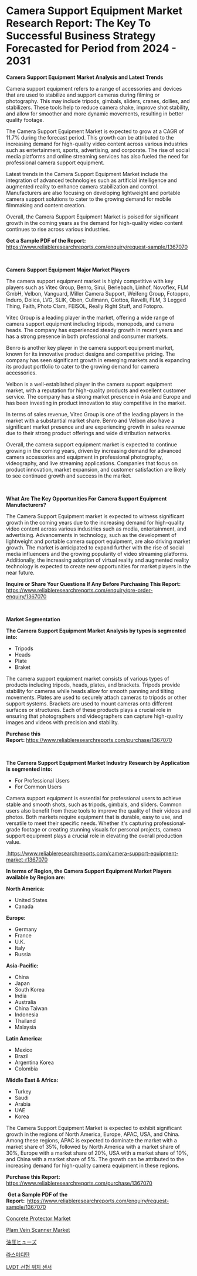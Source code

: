 <p><h1>Camera Support Equipment Market Research Report: The Key To Successful Business Strategy Forecasted for Period from 2024 - 2031</h1></p><p><strong>Camera Support Equipment Market Analysis and Latest Trends</strong></p>
<p><p>Camera support equipment refers to a range of accessories and devices that are used to stabilize and support cameras during filming or photography. This may include tripods, gimbals, sliders, cranes, dollies, and stabilizers. These tools help to reduce camera shake, improve shot stability, and allow for smoother and more dynamic movements, resulting in better quality footage.</p><p>The Camera Support Equipment Market is expected to grow at a CAGR of 11.7% during the forecast period. This growth can be attributed to the increasing demand for high-quality video content across various industries such as entertainment, sports, advertising, and corporate. The rise of social media platforms and online streaming services has also fueled the need for professional camera support equipment.</p><p>Latest trends in the Camera Support Equipment Market include the integration of advanced technologies such as artificial intelligence and augmented reality to enhance camera stabilization and control. Manufacturers are also focusing on developing lightweight and portable camera support solutions to cater to the growing demand for mobile filmmaking and content creation.</p><p>Overall, the Camera Support Equipment Market is poised for significant growth in the coming years as the demand for high-quality video content continues to rise across various industries.</p></p>
<p><strong>Get a Sample PDF of the Report:&nbsp;</strong> <a href="https://www.reliableresearchreports.com/enquiry/request-sample/1367070">https://www.reliableresearchreports.com/enquiry/request-sample/1367070</a></p>
<p>&nbsp;</p>
<p><strong>Camera Support Equipment Major Market Players</strong></p>
<p><p>The camera support equipment market is highly competitive with key players such as Vitec Group, Benro, Sirui, Berlebach, Linhof, Novoflex, FLM GmbH, Velbon, Vanguard, Miller Camera Support, Weifeng Group, Fotoppro, Induro, Dolica, LVG, SLIK, Oben, Cullmann, Giottos, Ravelli, FLM, 3 Legged Thing, Faith, Photo Clam, FEISOL, Really Right Stuff, and Fotopro.</p><p>Vitec Group is a leading player in the market, offering a wide range of camera support equipment including tripods, monopods, and camera heads. The company has experienced steady growth in recent years and has a strong presence in both professional and consumer markets.</p><p>Benro is another key player in the camera support equipment market, known for its innovative product designs and competitive pricing. The company has seen significant growth in emerging markets and is expanding its product portfolio to cater to the growing demand for camera accessories.</p><p>Velbon is a well-established player in the camera support equipment market, with a reputation for high-quality products and excellent customer service. The company has a strong market presence in Asia and Europe and has been investing in product innovation to stay competitive in the market.</p><p>In terms of sales revenue, Vitec Group is one of the leading players in the market with a substantial market share. Benro and Velbon also have a significant market presence and are experiencing growth in sales revenue due to their strong product offerings and wide distribution networks.</p><p>Overall, the camera support equipment market is expected to continue growing in the coming years, driven by increasing demand for advanced camera accessories and equipment in professional photography, videography, and live streaming applications. Companies that focus on product innovation, market expansion, and customer satisfaction are likely to see continued growth and success in the market.</p></p>
<p>&nbsp;</p>
<p><strong>What Are The Key Opportunities For Camera Support Equipment Manufacturers?</strong></p>
<p><p>The Camera Support Equipment market is expected to witness significant growth in the coming years due to the increasing demand for high-quality video content across various industries such as media, entertainment, and advertising. Advancements in technology, such as the development of lightweight and portable camera support equipment, are also driving market growth. The market is anticipated to expand further with the rise of social media influencers and the growing popularity of video streaming platforms. Additionally, the increasing adoption of virtual reality and augmented reality technology is expected to create new opportunities for market players in the near future.</p></p>
<p><strong>Inquire or Share Your Questions If Any Before Purchasing This Report:</strong> <a href="https://www.reliableresearchreports.com/enquiry/pre-order-enquiry/1367070">https://www.reliableresearchreports.com/enquiry/pre-order-enquiry/1367070</a></p>
<p>&nbsp;</p>
<p><strong>Market Segmentation</strong></p>
<p><strong>The Camera Support Equipment Market Analysis by types is segmented into:</strong></p>
<p><ul><li>Tripods</li><li>Heads</li><li>Plate</li><li>Braket</li></ul></p>
<p><p>The camera support equipment market consists of various types of products including tripods, heads, plates, and brackets. Tripods provide stability for cameras while heads allow for smooth panning and tilting movements. Plates are used to securely attach cameras to tripods or other support systems. Brackets are used to mount cameras onto different surfaces or structures. Each of these products plays a crucial role in ensuring that photographers and videographers can capture high-quality images and videos with precision and stability.</p></p>
<p><strong>Purchase this Report:&nbsp;</strong><a href="https://www.reliableresearchreports.com/purchase/1367070">https://www.reliableresearchreports.com/purchase/1367070</a></p>
<p>&nbsp;</p>
<p><strong>The Camera Support Equipment Market Industry Research by Application is segmented into:</strong></p>
<p><ul><li>For Professional Users</li><li>For Common Users</li></ul></p>
<p><p>Camera support equipment is essential for professional users to achieve stable and smooth shots, such as tripods, gimbals, and sliders. Common users also benefit from these tools to improve the quality of their videos and photos. Both markets require equipment that is durable, easy to use, and versatile to meet their specific needs. Whether it's capturing professional-grade footage or creating stunning visuals for personal projects, camera support equipment plays a crucial role in elevating the overall production value.</p></p>
<p><a href="https://www.reliableresearchreports.com/camera-support-equipment-market-r1367070">&nbsp;https://www.reliableresearchreports.com/camera-support-equipment-market-r1367070</a></p>
<p><strong>In terms of Region, the Camera Support Equipment Market Players available by Region are:</strong></p>
<p>
    <p> <strong> North America: </strong>
        <ul>
            <li>United States</li>
            <li>Canada</li>
        </ul>
        </p> 
    <p> <strong> Europe: </strong>
        <ul>
            <li>Germany</li>
            <li>France</li>
            <li>U.K.</li>
            <li>Italy</li>
            <li>Russia</li>
        </ul>
        </p> 
    <p> <strong> Asia-Pacific: </strong>
        <ul>
            <li>China</li>
            <li>Japan</li>
            <li>South Korea</li>
            <li>India</li>
            <li>Australia</li>
            <li>China Taiwan</li>
            <li>Indonesia</li>
            <li>Thailand</li>
            <li>Malaysia</li>
        </ul>
        </p> 
    <p> <strong> Latin America: </strong>
        <ul>
            <li>Mexico</li>
            <li>Brazil</li>
            <li>Argentina Korea</li>
            <li>Colombia</li>
        </ul>
        </p> 
    <p> <strong> Middle East & Africa: </strong>
        <ul>
            <li>Turkey</li>
            <li>Saudi</li>
            <li>Arabia</li>
            <li>UAE</li>
            <li>Korea</li>
        </ul>
    </p>
    </p>
<p><p>The Camera Support Equipment Market is expected to exhibit significant growth in the regions of North America, Europe, APAC, USA, and China. Among these regions, APAC is expected to dominate the market with a market share of 35%, followed by North America with a market share of 30%, Europe with a market share of 20%, USA with a market share of 10%, and China with a market share of 5%. The growth can be attributed to the increasing demand for high-quality camera equipment in these regions.</p></p>
<p><strong>Purchase this Report: </strong><a href="https://www.reliableresearchreports.com/purchase/1367070">https://www.reliableresearchreports.com/purchase/1367070</a></p>
<p>&nbsp;<strong>Get a Sample PDF of the Report:&nbsp;&nbsp;</strong><a href="https://www.reliableresearchreports.com/enquiry/request-sample/1367070">https://www.reliableresearchreports.com/enquiry/request-sample/1367070</a></p>
<p><strong></strong></p>
<p><p><a href="https://www.linkedin.com/pulse/analyzing-concrete-protector-market-dynamics-growth-drivers-forecasted-ad44f?trackingId=ZRNFJlNwGrDhXoAQSuTynA%3D%3D">Concrete Protector Market</a></p><p><a href="https://issuu.com/reportprime-2/docs/plam-vein-scanner-market-size-2030.pptx">Plam Vein Scanner Market</a></p><p><a href="https://medium.com/@byroalenzuela76845/%E6%B2%B9%E5%9C%A7%E3%83%92%E3%83%A5%E3%83%BC%E3%82%BA%E5%B8%82%E5%A0%B4%E8%A6%8F%E6%A8%A1%E3%81%AF-%E4%B8%96%E7%95%8C%E7%94%A3%E6%A5%AD%E3%81%AB%E3%81%8A%E3%81%91%E3%82%8B%E6%9C%80%E9%81%A9%E3%81%AA%E3%83%9E%E3%83%BC%E3%82%B1%E3%83%86%E3%82%A3%E3%83%B3%E3%82%B0%E3%83%81%E3%83%A3%E3%83%8D%E3%83%AB%E3%82%92%E6%98%8E%E3%82%89%E3%81%8B%E3%81%AB%E3%81%97%E3%81%BE%E3%81%99-888557764f55">油圧ヒューズ</a></p><p><a href="https://medium.com/@earnesteidenreichja/%EB%9D%BC%EC%8A%A4%EB%AF%B8%EB%94%94%ED%83%84-%EC%8B%9C%EC%9E%A5%EC%9D%80-%EC%8B%9C%EC%9E%A5-%EC%A0%90%EC%9C%A0%EC%9C%A8-%EC%8B%9C%EC%9E%A5-%ED%8A%B8%EB%A0%8C%EB%93%9C-%EB%B0%8F-%EC%8B%9C%EC%9E%A5-%EC%84%B1%EC%9E%A5%EC%97%90-%EB%8C%80%ED%95%9C-%EC%A0%95%EB%B3%B4%EB%A5%BC-%EC%A0%9C%EA%B3%B5%ED%95%A9%EB%8B%88%EB%8B%A4-5fac965f452f">라스미디탄</a></p><p><a href="https://medium.com/@simeonbode1/lvdt-%EC%84%A0%ED%98%95-%EC%9C%84%EC%B9%98-%EC%84%BC%EC%84%9C-%EC%8B%9C%EC%9E%A5-%EB%B6%84%EC%84%9D-%EA%B7%B8-cagr-%EC%8B%9C%EC%9E%A5-%EC%84%B8%EB%B6%84%ED%99%94-%EB%B0%8F-%EC%A0%84%EC%97%AD-%EC%82%B0%EC%97%85-%EA%B0%9C%EC%9A%94-607c03b8303a">LVDT 선형 위치 센서</a></p></p>